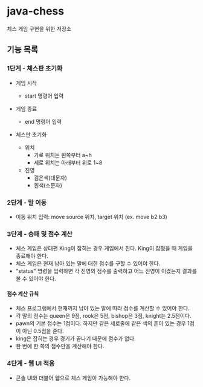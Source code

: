 # java-chess
체스 게임 구현을 위한 저장소

## 기능 목록

### 1단계 - 체스판 초기화
- 게임 시작
    - start 명령어 입력

- 게임 종료
    - end 명령어 입력

- 체스판 초기화
    - 위치
        - 가로 위치는 왼쪽부터 a~h
        - 세로 위치는 아래부터 위로 1~8
    - 진영
        - 검은색(대문자)
        - 흰색(소문자)

### 2단계 - 말 이동
- 이동 위치 입력: move source 위치, target 위치 (ex. move b2 b3)
      
### 3단계 - 승패 및 점수 계산
- 체스 게임은 상대편 King이 잡히는 경우 게임에서 진다. King이 잡혔을 때 게임을 종료해야 한다.
- 체스 게임은 현재 남아 있는 말에 대한 점수를 구할 수 있어야 한다.
- "status" 명령을 입력하면 각 진영의 점수를 출력하고 어느 진영이 이겼는지 결과를 볼 수 있어야 한다.

#### 점수 계산 규칙
- 체스 프로그램에서 현재까지 남아 있는 말에 따라 점수를 계산할 수 있어야 한다.
- 각 말의 점수는 queen은 9점, rook은 5점, bishop은 3점, knight는 2.5점이다.
- pawn의 기본 점수는 1점이다. 하지만 같은 세로줄에 같은 색의 폰이 있는 경우 1점이 아닌 0.5점을 준다.
- king은 잡히는 경우 경기가 끝나기 때문에 점수가 없다.
- 한 번에 한 쪽의 점수만을 계산해야 한다.

### 4단계 - 웹 UI 적용
- 콘솔 UI와 더불어 웹으로 체스 게임이 가능해야 한다.